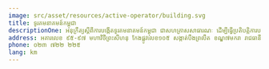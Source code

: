 ```yaml
---
image: src/asset/resources/active-operator/building.svg
title: ទូរគមនាគមន៍កម្ពុជា
descriptionOne: អនុក្រឹត្យស្តីពីការបង្កើតទូរគមនាគមន៍កម្ពុជា ជាសហគ្រាសសាធារណៈ ដើម្បីធ្វើប្រតិបត្តិការបណ្តាញ និងផ្តល់សេវាទូរគមនាគមន៍ ក្នុងប្រទេស និងក្រៅប្រទេស
address: អគារលេខ ៩៥-៩៧ មហាវិថីព្រះសីហនុ កែងផ្លូវលេខ១០៥ សង្កាត់បឹងព្រលឹត ខណ្ឌ៧មករា រាជធានីភ្នំពេញ
phone: ០២៣ ៧២២ ២២៥
lang: km
---
```

